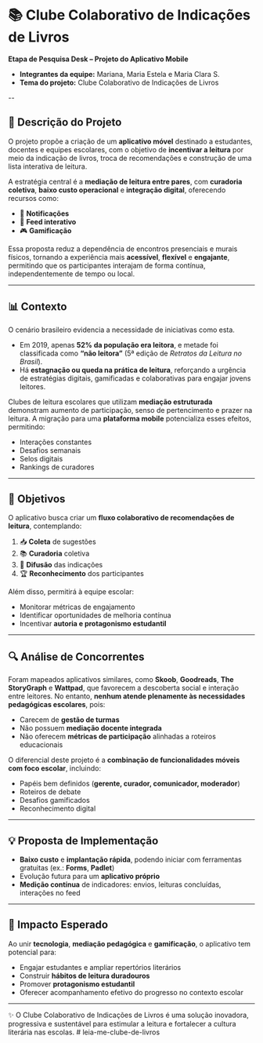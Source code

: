 # 📚 Clube Colaborativo de Indicações de Livros

**Etapa de Pesquisa Desk – Projeto do Aplicativo Mobile**

* **Integrantes da equipe:** Mariana, Maria Estela e Maria Clara S.
* **Tema do projeto:** Clube Colaborativo de Indicações de Livros


--

## 📝 Descrição do Projeto

O projeto propõe a criação de um **aplicativo móvel** destinado a estudantes, docentes e equipes escolares, com o objetivo de **incentivar a leitura** por meio da indicação de livros, troca de recomendações e construção de uma lista interativa de leitura.

A estratégia central é a **mediação de leitura entre pares**, com **curadoria coletiva**, **baixo custo operacional** e **integração digital**, oferecendo recursos como:

* 🔔 **Notificações**
* 📰 **Feed interativo**
* 🎮 **Gamificação**

Essa proposta reduz a dependência de encontros presenciais e murais físicos, tornando a experiência mais **acessível**, **flexível** e **engajante**, permitindo que os participantes interajam de forma contínua, independentemente de tempo ou local.

---

## 📊 Contexto

O cenário brasileiro evidencia a necessidade de iniciativas como esta.

* Em 2019, apenas **52% da população era leitora**, e metade foi classificada como **“não leitora”** (5ª edição de *Retratos da Leitura no Brasil*).
* Há **estagnação ou queda na prática de leitura**, reforçando a urgência de estratégias digitais, gamificadas e colaborativas para engajar jovens leitores.

Clubes de leitura escolares que utilizam **mediação estruturada** demonstram aumento de participação, senso de pertencimento e prazer na leitura. A migração para uma **plataforma mobile** potencializa esses efeitos, permitindo:

* Interações constantes
* Desafios semanais
* Selos digitais
* Rankings de curadores

---

## 🎯 Objetivos

O aplicativo busca criar um **fluxo colaborativo de recomendações de leitura**, contemplando:

1. 📥 **Coleta** de sugestões
2. 📚 **Curadoria** coletiva
3. 📢 **Difusão** das indicações
4. 🏆 **Reconhecimento** dos participantes

Além disso, permitirá à equipe escolar:

* Monitorar métricas de engajamento
* Identificar oportunidades de melhoria contínua
* Incentivar **autoria e protagonismo estudantil**

---

## 🔍 Análise de Concorrentes

Foram mapeados aplicativos similares, como **Skoob**, **Goodreads**, **The StoryGraph** e **Wattpad**, que favorecem a descoberta social e interação entre leitores.
No entanto, **nenhum atende plenamente às necessidades pedagógicas escolares**, pois:

* Carecem de **gestão de turmas**
* Não possuem **mediação docente integrada**
* Não oferecem **métricas de participação** alinhadas a roteiros educacionais

O diferencial deste projeto é a **combinação de funcionalidades móveis com foco escolar**, incluindo:

* Papéis bem definidos (**gerente, curador, comunicador, moderador**)
* Roteiros de debate
* Desafios gamificados
* Reconhecimento digital

---

## 💡 Proposta de Implementação

* **Baixo custo** e **implantação rápida**, podendo iniciar com ferramentas gratuitas (ex.: **Forms**, **Padlet**)
* Evolução futura para um **aplicativo próprio**
* **Medição contínua** de indicadores: envios, leituras concluídas, interações no feed

---

## 🚀 Impacto Esperado

Ao unir **tecnologia**, **mediação pedagógica** e **gamificação**, o aplicativo tem potencial para:

* Engajar estudantes e ampliar repertórios literários
* Construir **hábitos de leitura duradouros**
* Promover **protagonismo estudantil**
* Oferecer acompanhamento efetivo do progresso no contexto escolar

---

✨ O Clube Colaborativo de Indicações de Livros é uma solução inovadora, progressiva e sustentável para estimular a leitura e fortalecer a cultura literária nas escolas.
#   l e i a - m e - c l u b e - d e - l i v r o s 
 
 
